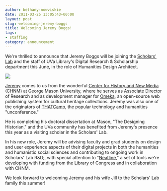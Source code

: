```yaml
---
author: bethany-nowviskie
date: 2011-03-25 13:05:43+00:00
layout: post
slug: welcoming-jeremy-boggs
title: Welcoming Jeremy Boggs!
tags:
- staffing
category: announcement
---
```


We're thrilled to announce that Jeremy Boggs will be joining the [Scholars' Lab](http://scholarslab.org) and the staff of UVa Library's Digital Research & Scholarship department this June, in the role of Humanities Design Architect.

[![](http://static.scholarslab.org/wp-content/uploads/2011/03/jeremy.jpg)](http://www.scholarslab.org/announcements/welcoming-jeremy-boggs/attachment/jeremy/)

[Jeremy](http://clioweb.org) comes to us from the wonderful [Center for History and New Media](http://chnm.gmu.edu/) (CHNM) at George Mason University, where he serves as Associate Director of Research and as development manager for [Omeka](http://omeka.org), an open-source web publishing system for cultural heritage collections.  Jeremy was also one of the originators of [THATCamp](http://thatcamp.org), the popular technology and humanities "unconference." 

He is completing his doctoral dissertation at Mason, "The Designing Historian," and the UVa community has benefited from Jeremy's presence this year as a visiting scholar in the Scholars' Lab.

In his new role, Jeremy will be advising faculty and grad students on design and user experience aspects of their digital projects in both the humanities and humanistic social sciences and contributing to ongoing work in Scholars' Lab R&D;, with special attention to "[Neatline](http://www.scholarslab.org/announcements/scholars-lab-and-chnm-partner-on-omeka-neatline/)," a set of tools we're developing with funding from the Library of Congress and in collaboration with CHNM.

We look forward to welcoming Jeremy and his wife Jill to the Scholars' Lab family this summer!
